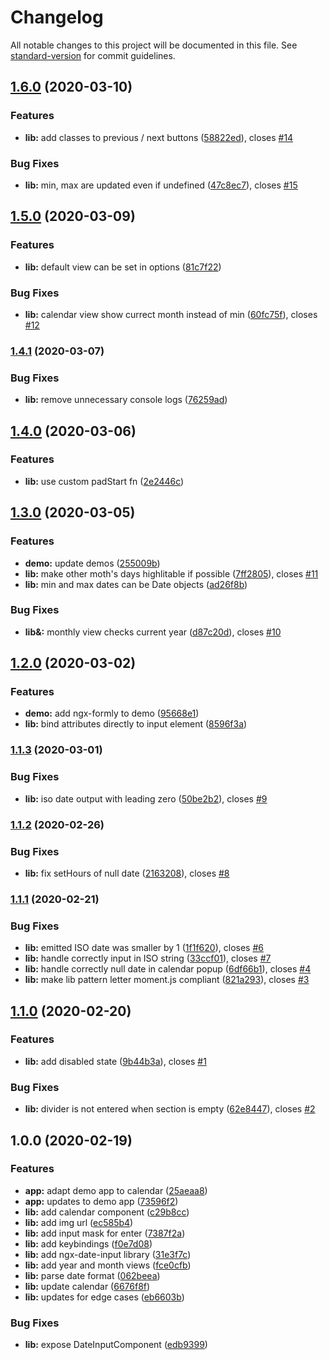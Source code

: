 # Changelog

All notable changes to this project will be documented in this file. See [standard-version](https://github.com/conventional-changelog/standard-version) for commit guidelines.

## [1.6.0](https://github.com/stumpam/ngx-date-input/compare/v1.5.0...v1.6.0) (2020-03-10)


### Features

* **lib:** add classes to previous / next buttons ([58822ed](https://github.com/stumpam/ngx-date-input/commit/58822eda91d7a0d480477616cdd146fa64c9a0cb)), closes [#14](https://github.com/stumpam/ngx-date-input/issues/14)


### Bug Fixes

* **lib:** min, max are updated even if undefined ([47c8ec7](https://github.com/stumpam/ngx-date-input/commit/47c8ec7e68e1ead6f681ebb9024fbb6f9789cc11)), closes [#15](https://github.com/stumpam/ngx-date-input/issues/15)

## [1.5.0](https://github.com/stumpam/ngx-date-input/compare/v1.4.1...v1.5.0) (2020-03-09)


### Features

* **lib:** default view can be set in options ([81c7f22](https://github.com/stumpam/ngx-date-input/commit/81c7f223dfdba1af48298362949f5653122b56a9))


### Bug Fixes

* **lib:** calendar view show currect month instead of min ([60fc75f](https://github.com/stumpam/ngx-date-input/commit/60fc75fc91b6131f78b98501c133bc4cb19f33ad)), closes [#12](https://github.com/stumpam/ngx-date-input/issues/12)

### [1.4.1](https://github.com/stumpam/ngx-date-input/compare/v1.4.0...v1.4.1) (2020-03-07)


### Bug Fixes

* **lib:** remove unnecessary console logs ([76259ad](https://github.com/stumpam/ngx-date-input/commit/76259adbbecee1b17f66c063ac21f3137fa1005c))

## [1.4.0](https://github.com/stumpam/ngx-date-input/compare/v1.3.0...v1.4.0) (2020-03-06)


### Features

* **lib:** use custom padStart fn ([2e2446c](https://github.com/stumpam/ngx-date-input/commit/2e2446cff4eb480874f71350b80f1903dc1f6b2f))

## [1.3.0](https://github.com/stumpam/ngx-date-input/compare/v1.2.0...v1.3.0) (2020-03-05)


### Features

* **demo:** update demos ([255009b](https://github.com/stumpam/ngx-date-input/commit/255009b0c4002e8c20e91cee04a8c1b059979866))
* **lib:** make other moth's days highlitable if possible ([7ff2805](https://github.com/stumpam/ngx-date-input/commit/7ff280524d43af1596e16668ca3dd5e92668fcbb)), closes [#11](https://github.com/stumpam/ngx-date-input/issues/11)
* **lib:** min and max dates can be Date objects ([ad26f8b](https://github.com/stumpam/ngx-date-input/commit/ad26f8b005d755430cd5ec2b55eba1cc88d3dbcf))


### Bug Fixes

* **lib&:** monthly view checks current year ([d87c20d](https://github.com/stumpam/ngx-date-input/commit/d87c20d05afe45875ce0484e25a03513fcd6fd51)), closes [#10](https://github.com/stumpam/ngx-date-input/issues/10)

## [1.2.0](https://github.com/stumpam/ngx-date-input/compare/v1.1.3...v1.2.0) (2020-03-02)


### Features

* **demo:** add ngx-formly to demo ([95668e1](https://github.com/stumpam/ngx-date-input/commit/95668e199f340b181885d6d1a9294b008424ca60))
* **lib:** bind attributes directly to input element ([8596f3a](https://github.com/stumpam/ngx-date-input/commit/8596f3ab1031f0e3baf4e7bf80ee8f30c1372f1f))

### [1.1.3](https://github.com/stumpam/ngx-date-input/compare/v1.1.2...v1.1.3) (2020-03-01)


### Bug Fixes

* **lib:** iso date output with leading zero ([50be2b2](https://github.com/stumpam/ngx-date-input/commit/50be2b2b5ea55f1752e40ab0e52e37f15fcab0d6)), closes [#9](https://github.com/stumpam/ngx-date-input/issues/9)

### [1.1.2](https://github.com/stumpam/ngx-date-input/compare/v1.1.1...v1.1.2) (2020-02-26)


### Bug Fixes

* **lib:** fix setHours of null date ([2163208](https://github.com/stumpam/ngx-date-input/commit/2163208d223b836100a48d4e91b64b733d6003c7)), closes [#8](https://github.com/stumpam/ngx-date-input/issues/8)

### [1.1.1](https://github.com/stumpam/ngx-date-input/compare/v1.1.0...v1.1.1) (2020-02-21)


### Bug Fixes

* **lib:** emitted ISO date was smaller by 1 ([1f1f620](https://github.com/stumpam/ngx-date-input/commit/1f1f620947f752690c82b736f6ffe6ea0d9f439d)), closes [#6](https://github.com/stumpam/ngx-date-input/issues/6)
* **lib:** handle correctly input in ISO string ([33ccf01](https://github.com/stumpam/ngx-date-input/commit/33ccf0121ba4e16ea7be4030371bbe2596cf7cb6)), closes [#7](https://github.com/stumpam/ngx-date-input/issues/7)
* **lib:** handle correctly null date in calendar popup ([6df66b1](https://github.com/stumpam/ngx-date-input/commit/6df66b17fb401584f8bf6dfaac428841b67ce8e9)), closes [#4](https://github.com/stumpam/ngx-date-input/issues/4)
* **lib:** make lib pattern letter moment.js compliant ([821a293](https://github.com/stumpam/ngx-date-input/commit/821a293bb45aaff10b9b104df053c022fbf8b9e5)), closes [#3](https://github.com/stumpam/ngx-date-input/issues/3)

## [1.1.0](https://github.com/stumpam/ngx-date-input/compare/v1.0.0...v1.1.0) (2020-02-20)


### Features

* **lib:** add disabled state ([9b44b3a](https://github.com/stumpam/ngx-date-input/commit/9b44b3a830b782adf9c3be4a366c6ee6fa21f675)), closes [#1](https://github.com/stumpam/ngx-date-input/issues/1)


### Bug Fixes

* **lib:** divider is not entered when section is empty ([62e8447](https://github.com/stumpam/ngx-date-input/commit/62e844737eaefe7053dff774625b26398b46d310)), closes [#2](https://github.com/stumpam/ngx-date-input/issues/2)

## 1.0.0 (2020-02-19)


### Features

* **app:** adapt demo app to calendar ([25aeaa8](https://github.com/stumpam/ngx-date-input/commit/25aeaa82b01663e830221a2691779711516fcd3d))
* **app:** updates to demo app ([73596f2](https://github.com/stumpam/ngx-date-input/commit/73596f2be4e5bb187d941a02defccdd9549b8760))
* **lib:** add calendar component ([c29b8cc](https://github.com/stumpam/ngx-date-input/commit/c29b8cc7c01150d5f93f879b33eb5c0375f672e2))
* **lib:** add img url ([ec585b4](https://github.com/stumpam/ngx-date-input/commit/ec585b41389ae1f7df762d3fa538a41203750ea4))
* **lib:** add input mask for enter ([7387f2a](https://github.com/stumpam/ngx-date-input/commit/7387f2af77b1c3de125032e88d72b17210dc9fdb))
* **lib:** add keybindings ([f0e7d08](https://github.com/stumpam/ngx-date-input/commit/f0e7d082f86da71dfe207bcf238b1f653f2bea0e))
* **lib:** add ngx-date-input library ([31e3f7c](https://github.com/stumpam/ngx-date-input/commit/31e3f7c52e9702b6497ef7328a6007239f68ac76))
* **lib:** add year and month views ([fce0cfb](https://github.com/stumpam/ngx-date-input/commit/fce0cfb5d4abef62f2ba060519746a556c7c30a3))
* **lib:** parse date format ([062beea](https://github.com/stumpam/ngx-date-input/commit/062beea80a50af63de0e98abcc9b8f31dba8a839))
* **lib:** update calendar ([6676f8f](https://github.com/stumpam/ngx-date-input/commit/6676f8f1f9c3565372ed1059d89537dd576edd0d))
* **lib:** updates for edge cases ([eb6603b](https://github.com/stumpam/ngx-date-input/commit/eb6603b54f951d5164b6d823181899fa0629e81f))


### Bug Fixes

* **lib:** expose DateInputComponent ([edb9399](https://github.com/stumpam/ngx-date-input/commit/edb93994153f08c3e0693d4a0ddad192ab6230ca))
